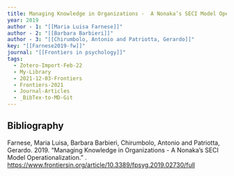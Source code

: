```yaml
---
title: Managing Knowledge in Organizations -  A Nonaka’s SECI Model Operationalization
year: 2019
author - 1: "[[Maria Luisa Farnese]]"
author - 2: "[[Barbara Barbieri]]"
author - 3: "[[Chirumbolo, Antonio and Patriotta, Gerardo]]"
key: "[[Farnese2019-fw]]"
journal: "[[Frontiers in psychology]]"
tags:
  - Zotero-Import-Feb-22
  - My-Library
  - 2021-12-03-Frontiers
  - Frontiers-2021
  - Journal-Articles
  - _BibTex-to-MD-Git
---
```


## Bibliography
Farnese, Maria Luisa, Barbara Barbieri, Chirumbolo, Antonio and Patriotta, Gerardo. 2019. “Managing Knowledge in Organizations -  A Nonaka’s SECI Model Operationalization.” . https://www.frontiersin.org/article/10.3389/fpsyg.2019.02730/full